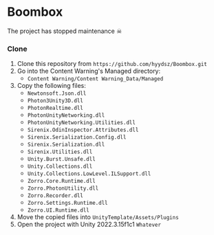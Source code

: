 # Boombox
The project has stopped maintenance ☠

### Clone
1. Clone this repository from `https://github.com/hyydsz/Boombox.git`
2. Go into the Content Warning's Managed directory:
    - `Content Warning/Content Warning_Data/Managed`
3. Copy the following files: 
    - `Newtonsoft.Json.dll`
    - `Photon3Unity3D.dll`
    - `PhotonRealtime.dll`
    - `PhotonUnityNetworking.dll`
    - `PhotonUnityNetworking.Utilities.dll`
    - `Sirenix.OdinInspector.Attributes.dll`
    - `Sirenix.Serialization.Config.dll`
    - `Sirenix.Serialization.dll`
    - `Sirenix.Utilities.dll`
    - `Unity.Burst.Unsafe.dll`
    - `Unity.Collections.dll`
    - `Unity.Collections.LowLevel.ILSupport.dll`
    - `Zorro.Core.Runtime.dll`
    - `Zorro.PhotonUtility.dll`
    - `Zorro.Recorder.dll`
    - `Zorro.Settings.Runtime.dll`
    - `Zorro.UI.Runtime.dll`
4. Move the copied files into `UnityTemplate/Assets/Plugins`
5. Open the project with Unity 2022.3.15f1c1 `Whatever`
